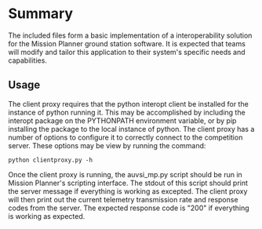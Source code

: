 # Summary
The included files form a basic implementation of a interoperability solution for the Mission Planner ground station software.
It is expected that teams will modify and tailor this application to their system's specific needs and capabilities.

## Usage
The client proxy requires that the python interopt client be installed for the instance of python running it.
This may be accomplished by including the interopt package on the PYTHONPATH environment variable, or by pip installing
the package to the local instance of python.
The client proxy has a number of options to configure it to correctly connect to the competition server.
These options may be view by running the command:

    python clientproxy.py -h

Once the client proxy is running, the auvsi_mp.py script should be run in Mission Planner's scripting interface.
The stdout of this script should print the server message if everything is working as excepted.
The client proxy will then print out the current telemetry transmission rate and response codes from the server.
The expected response code is "200" if everything is working as expected.
 